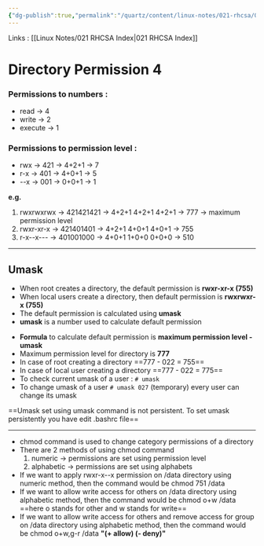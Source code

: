 ```yaml
---
{"dg-publish":true,"permalink":"/quartz/content/linux-notes/021-rhcsa/021-3-user-management/021-3-6-4-directory-permission-4/","noteIcon":"","created":"2023-10-14T22:10:59.617+05:30","updated":"2023-10-13T17:08:09.520+05:30"}
---
```


Links : [[Linux Notes/021 RHCSA Index\|021 RHCSA Index]]

# Directory Permission 4

### Permissions to numbers :

- read &rarr; 4
- write &rarr; 2
- execute &rarr; 1

### Permissions to permission level :

- rwx &rarr; 421 &rarr; 4+2+1 &rarr; 7
- r-x &rarr; 401 &rarr; 4+0+1 &rarr; 5
- --x &rarr; 001 &rarr; 0+0+1 &rarr; 1

**e.g.**

1. rwxrwxrwx &rarr; 421421421 &rarr; 4+2+1 4+2+1 4+2+1 &rarr; 777 &rarr; maximum permission level
2. rwxr-xr-x &rarr; 421401401 &rarr; 4+2+1 4+0+1 4+0+1 &rarr; 755
3. r-x--x--- &rarr; 401001000 &rarr; 4+0+1 1+0+0 0+0+0 &rarr; 510

---

## Umask
- When root creates a directory, the default permission is **rwxr-xr-x (755)**
- When local users create a directory, then default permission is **rwxrwxr-x (755)**
- The default permission is calculated using **umask**
- **umask** is a number used to calculate default permission

<style> .container {font-family: sans-serif; text-align: center;} .button-wrapper button {z-index: 1;height: 40px; width: 100px; margin: 10px;padding: 5px;} .excalidraw .App-menu_top .buttonList { display: flex;} .excalidraw-wrapper { height: 800px; margin: 50px; position: relative;} :root[dir="ltr"] .excalidraw .layer-ui__wrapper .zen-mode-transition.App-menu_bottom--transition-left {transform: none;} </style><script src="https://cdn.jsdelivr.net/npm/react@17/umd/react.production.min.js"></script><script src="https://cdn.jsdelivr.net/npm/react-dom@17/umd/react-dom.production.min.js"></script><script type="text/javascript" src="https://cdn.jsdelivr.net/npm/@excalidraw/excalidraw@0/dist/excalidraw.production.min.js"></script><div id="021-3-5-4_Directory_Permission_4_2023-09-23_2057.58.excalidraw.md1"></div><script>(function(){const InitialData={"type":"excalidraw","version":2,"source":"https://github.com/zsviczian/obsidian-excalidraw-plugin/releases/tag/1.9.19","elements":[{"id":"j7a4RrRV","type":"text","x":-199.875,"y":-237.2250213623047,"width":341.6398010253906,"height":50,"angle":0,"strokeColor":"#1e1e1e","backgroundColor":"transparent","fillStyle":"hachure","strokeWidth":1,"strokeStyle":"solid","roughness":1,"opacity":100,"groupIds":[],"frameId":null,"roundness":null,"seed":495557352,"version":71,"versionNonce":959797480,"isDeleted":false,"boundElements":null,"updated":1695482970179,"link":null,"locked":false,"text":"umask of root        ==>    022\numask of local user   ==>    002","rawText":"umask of root        ==>    022\numask of local user   ==>    002","fontSize":20,"fontFamily":1,"textAlign":"left","verticalAlign":"top","baseline":43,"containerId":null,"originalText":"umask of root        ==>    022\numask of local user   ==>    002","lineHeight":1.25},{"id":"lgjUvit8yr80py0pB9zi8","type":"line","x":145.7249755859375,"y":-227.40418056759177,"width":24.81637903558414,"height":28.82514744609198,"angle":0,"strokeColor":"#1e1e1e","backgroundColor":"transparent","fillStyle":"hachure","strokeWidth":1,"strokeStyle":"solid","roughness":1,"opacity":100,"groupIds":[],"frameId":null,"roundness":{"type":2},"seed":437403368,"version":132,"versionNonce":1635455976,"isDeleted":false,"boundElements":null,"updated":1695483003201,"link":null,"locked":false,"points":[[0,0],[15.571148707119178,0.4969777827739134],[16.057626450014546,14.412573723045988],[24.81637903558414,14.909560985063488],[17.030878930764313,14.909560985063488],[17.517430922399438,28.328160184074477],[5.352591649164687,28.825147446091975]],"lastCommittedPoint":[8.800048828125,46.399993896484375],"startBinding":null,"endBinding":null,"startArrowhead":null,"endArrowhead":null},{"id":"UoXeBXSn","type":"text","x":183.3250732421875,"y":-224.8250274658203,"width":105.69987487792969,"height":25,"angle":0,"strokeColor":"#1e1e1e","backgroundColor":"transparent","fillStyle":"hachure","strokeWidth":1,"strokeStyle":"solid","roughness":1,"opacity":100,"groupIds":[],"frameId":null,"roundness":null,"seed":1081457896,"version":49,"versionNonce":1946182120,"isDeleted":false,"boundElements":null,"updated":1695483026066,"link":null,"locked":false,"text":"pre-defined","rawText":"pre-defined","fontSize":20,"fontFamily":1,"textAlign":"left","verticalAlign":"top","baseline":18,"containerId":null,"originalText":"pre-defined","lineHeight":1.25}],"appState":{"theme":"dark","viewBackgroundColor":"#ffffff","currentItemStrokeColor":"#1e1e1e","currentItemBackgroundColor":"transparent","currentItemFillStyle":"hachure","currentItemStrokeWidth":1,"currentItemStrokeStyle":"solid","currentItemRoughness":1,"currentItemOpacity":100,"currentItemFontFamily":1,"currentItemFontSize":20,"currentItemTextAlign":"left","currentItemStartArrowhead":null,"currentItemEndArrowhead":"arrow","scrollX":311.125,"scrollY":364.1750183105469,"zoom":{"value":1},"currentItemRoundness":"round","gridSize":null,"gridColor":{"Bold":"#C9C9C9FF","Regular":"#EDEDEDFF"},"currentStrokeOptions":null,"previousGridSize":null,"frameRendering":{"enabled":true,"clip":true,"name":true,"outline":true}},"files":{}};InitialData.scrollToContent=true;App=()=>{const e=React.useRef(null),t=React.useRef(null),[n,i]=React.useState({width:void 0,height:void 0});return React.useEffect(()=>{i({width:t.current.getBoundingClientRect().width,height:t.current.getBoundingClientRect().height});const e=()=>{i({width:t.current.getBoundingClientRect().width,height:t.current.getBoundingClientRect().height})};return window.addEventListener("resize",e),()=>window.removeEventListener("resize",e)},[t]),React.createElement(React.Fragment,null,React.createElement("div",{className:"excalidraw-wrapper",ref:t},React.createElement(ExcalidrawLib.Excalidraw,{ref:e,width:n.width,height:n.height,initialData:InitialData,viewModeEnabled:!0,zenModeEnabled:!0,gridModeEnabled:!1})))},excalidrawWrapper=document.getElementById("021-3-5-4_Directory_Permission_4_2023-09-23_2057.58.excalidraw.md1");ReactDOM.render(React.createElement(App),excalidrawWrapper);})();</script>

- **Formula** to calculate default permission is **maximum permission level - umask**
- Maximum permission level for directory is **777**
- In case of root creating a directory
	==777 - 022 = 755==
- In case of local user creating a directory 
	==777 - 022 = 775==
- To check current umask of a user :
	`# umask`
- To change umask of a user
	`# umask 027`  (temporary) every user can change its umask

==Umask set using umask command is not persistent. To set umask persistently you have edit .bashrc file==

---

- chmod command is used to change category permissions of a directory
- There are 2 methods of using chmod command
	1. numeric &rarr; permissions are set using permission level
	2. alphabetic &rarr; permissions are set using alphabets
- If we want to apply rwxr-x--x  permission on /data directory using numeric method, then the command would be chmod 751 /data
- If we want to allow write access for others on /data directory using alphabetic method, then the command would be chmod o+w /data ==here o stands for other and w stands for write==
- If we want to allow write access for others and remove access for group on /data directory using alphabetic method, then the command would be chmod o+w,g-r /data **"(+ allow) (- deny)"**
